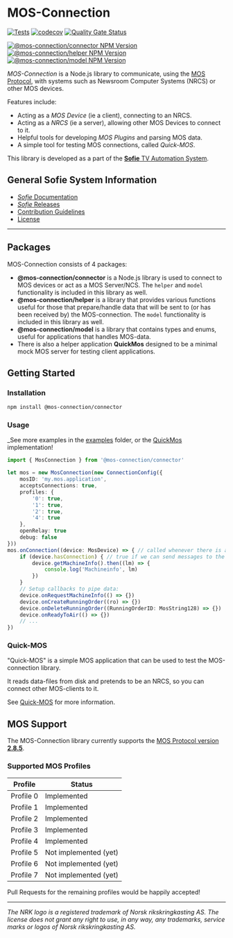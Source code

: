 # MOS-Connection

[![Tests](https://github.com/nrkno/sofie-mos-connection/actions/workflows/node.yaml/badge.svg)](https://github.com/nrkno/sofie-mos-connection/actions/workflows/node.yaml)
[![codecov](https://codecov.io/gh/nrkno/sofie-mos-connection/branch/master/graph/badge.svg?token=LQL02uXajF)](https://codecov.io/gh/nrkno/sofie-mos-connection)
[![Quality Gate Status](https://sonarcloud.io/api/project_badges/measure?project=nrkno_tv-automation-mos-connection&metric=alert_status)](https://sonarcloud.io/summary/new_code?id=nrkno_tv-automation-mos-connection)

[![@mos-connection/connector NPM Version](https://img.shields.io/npm/v/%40mos-connection%2Fconnector)](https://www.npmjs.com/package/@mos-connection/connector)
[![@mos-connection/helper NPM Version](https://img.shields.io/npm/v/%40mos-connection%2Fhelper)](https://www.npmjs.com/package/@mos-connection/helper)
[![@mos-connection/model NPM Version](https://img.shields.io/npm/v/%40mos-connection%2Fmodel)](https://www.npmjs.com/package/@mos-connection/model)

_MOS-Connection_ is a Node.js library to communicate, using the [MOS Protocol](http://mosprotocol.com/), with systems such as Newsroom Computer Systems (NRCS) or other MOS devices.

Features include:

- Acting as a _MOS Device_ (ie a client), connecting to an NRCS.
- Acting as a _NRCS_ (ie a server), allowing other MOS Devices to connect to it.
- Helpful tools for developing _MOS Plugins_ and parsing MOS data.
- A simple tool for testing MOS connections, called _Quick-MOS_.

This library is developed as a part of the [**Sofie** TV Automation System](https://github.com/nrkno/Sofie-TV-automation/).

## General Sofie System Information

- [_Sofie_ Documentation](https://nrkno.github.io/sofie-core/)
- [_Sofie_ Releases](https://nrkno.github.io/sofie-core/releases)
- [Contribution Guidelines](CONTRIBUTING.md)
- [License](LICENSE)

---

## Packages

MOS-Connection consists of 4 packages:

- **@mos-connection/connector** is a Node.js library is used to connect to MOS devices or act as a MOS Server/NCS.
  The `helper` and `model` functionality is included in this library as well.
- **@mos-connection/helper** is a library that provides various functions useful for those that prepare/handle data that will be sent to (or has been received by) the MOS-connection.
  The `model` functionality is included in this library as well.
- **@mos-connection/model** is a library that contains types and enums, useful for applications that handles MOS-data.
- There is also a helper application **QuickMos** designed to be a minimal mock MOS server for testing client applications.

## Getting Started

### Installation

```bash
npm install @mos-connection/connector
```

### Usage

\_See more examples in the [examples](/packages/examples/src) folder, or the [QuickMos](/packages/quick-mos/src/index.ts) implementation!

```typescript
import { MosConnection } from '@mos-connection/connector'

let mos = new MosConnection(new ConnectionConfig({
	mosID: 'my.mos.application',
	acceptsConnections: true,
	profiles: {
		'0': true,
        '1': true,
        '2': true,
        '4': true
	},
	openRelay: true
	debug: false
}))
mos.onConnection((device: MosDevice) => { // called whenever there is a new connection to a mos-device
	if (device.hasConnection) { // true if we can send messages to the mos-server
	    device.getMachineInfo().then((lm) => {
			console.log('Machineinfo', lm)
		})
	}
	// Setup callbacks to pipe data:
	device.onRequestMachineInfo(() => {})
	device.onCreateRunningOrder((ro) => {})
	device.onDeleteRunningOrder((RunningOrderID: MosString128) => {})
	device.onReadyToAir(() => {})
	// ...
})
```

### Quick-MOS

"Quick-MOS" is a simple MOS application that can be used to test the MOS-connection library.

It reads data-files from disk and pretends to be an NRCS, so you can connect other MOS-clients to it.

See [Quick-MOS](/packages/quick-mos/README.md) for more information.

## MOS Support

The MOS-Connection library currently supports the [MOS Protocol version **2.8.5**](https://mosprotocol.com/wp-content/MOS-Protocol-Documents/MOS_Protocol_Version_2.8.5_Final.htm).

### Supported MOS Profiles

| Profile   | Status                |
| --------- | --------------------- |
| Profile 0 | Implemented           |
| Profile 1 | Implemented           |
| Profile 2 | Implemented           |
| Profile 3 | Implemented           |
| Profile 4 | Implemented           |
| Profile 5 | Not implemented (yet) |
| Profile 6 | Not implemented (yet) |
| Profile 7 | Not implemented (yet) |

Pull Requests for the remaining profiles would be happily accepted!

---

_The NRK logo is a registered trademark of Norsk rikskringkasting AS. The license does not grant any right to use, in any way, any trademarks, service marks or logos of Norsk rikskringkasting AS._
